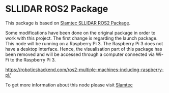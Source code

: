 # SLLIDAR ROS2 Package

This package is based on [Slamtec SLLIDAR ROS2 Package](https://github.com/Slamtec/sllidar_ros2).

Some modifications have been done on the original package in order to work with this project. The first change
is regarding the launch package. This node will be running on a Raspberry Pi 3. The Raspberry Pi 3 does not have a
desktop interface. Hence, the visualisation part of this package has been removed and will be accessed through a 
computer connected via Wi-Fi to the Raspberry Pi 3.

https://roboticsbackend.com/ros2-multiple-machines-including-raspberry-pi/

To get more information about this node please visit [Slamtec](https://github.com/Slamtec/sllidar_ros2)
